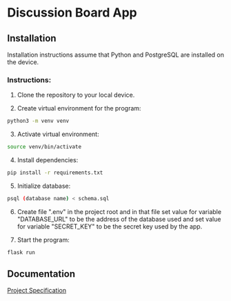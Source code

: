 # Discussion Board App

## Installation

Installation instructions assume that Python and PostgreSQL are installed on the device. 

### Instructions:

1. Clone the repository to your local device.

2. Create virtual environment for the program:

```bash
python3 -m venv venv
```

3. Activate virtual environment:

```bash
source venv/bin/activate
```

4. Install dependencies:

```bash
pip install -r requirements.txt
```

5. Initialize database:

```bash
psql (database name) < schema.sql
```

6. Create file ".env" in the project root and in that file set value for variable "DATABASE_URL" to be the address of the database used and set value for variable "SECRET_KEY" to be the secret key used by the app.

7. Start the program:

```bash
flask run
```

## Documentation

[Project Specification](https://github.com/Deepthetics/discussion-board-app/blob/main/documentation/project_specification.md)
